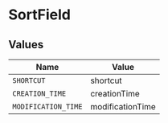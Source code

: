 # SortField


## Values

| Name                | Value               |
| ------------------- | ------------------- |
| `SHORTCUT`          | shortcut            |
| `CREATION_TIME`     | creationTime        |
| `MODIFICATION_TIME` | modificationTime    |